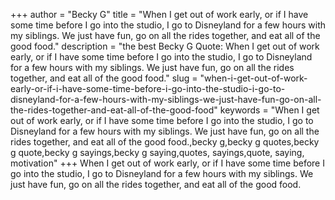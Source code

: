 +++
author = "Becky G"
title = "When I get out of work early, or if I have some time before I go into the studio, I go to Disneyland for a few hours with my siblings. We just have fun, go on all the rides together, and eat all of the good food."
description = "the best Becky G Quote: When I get out of work early, or if I have some time before I go into the studio, I go to Disneyland for a few hours with my siblings. We just have fun, go on all the rides together, and eat all of the good food."
slug = "when-i-get-out-of-work-early-or-if-i-have-some-time-before-i-go-into-the-studio-i-go-to-disneyland-for-a-few-hours-with-my-siblings-we-just-have-fun-go-on-all-the-rides-together-and-eat-all-of-the-good-food"
keywords = "When I get out of work early, or if I have some time before I go into the studio, I go to Disneyland for a few hours with my siblings. We just have fun, go on all the rides together, and eat all of the good food.,becky g,becky g quotes,becky g quote,becky g sayings,becky g saying,quotes, sayings,quote, saying, motivation"
+++
When I get out of work early, or if I have some time before I go into the studio, I go to Disneyland for a few hours with my siblings. We just have fun, go on all the rides together, and eat all of the good food.
